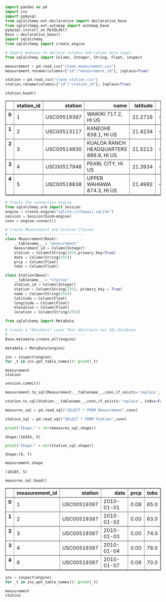 

```python
import pandas as pd
import csv
import pymysql
from sqlalchemy.ext.declarative import declarative_base
from sqlalchemy.ext.automap import automap_base
pymysql.install_as_MySQLdb()
Base = declarative_base()
import sqlalchemy
from sqlalchemy import create_engine

# Import modules to declare columns and column data types
from sqlalchemy import Column, Integer, String, Float, inspect
```


```python
measurement = pd.read_csv("clean_measurement.csv")
measurement.rename(columns={"id":"measurement_id"}, inplace=True)
```


```python
station = pd.read_csv("clean_station.csv")
station.rename(columns={"id":"station_id"}, inplace=True)
```


```python
station.head()
```




<div>
<style>
    .dataframe thead tr:only-child th {
        text-align: right;
    }

    .dataframe thead th {
        text-align: left;
    }

    .dataframe tbody tr th {
        vertical-align: top;
    }
</style>
<table border="1" class="dataframe">
  <thead>
    <tr style="text-align: right;">
      <th></th>
      <th>station_id</th>
      <th>station</th>
      <th>name</th>
      <th>latitude</th>
      <th>longitude</th>
      <th>elevation</th>
      <th>location</th>
    </tr>
  </thead>
  <tbody>
    <tr>
      <th>0</th>
      <td>1</td>
      <td>USC00519397</td>
      <td>WAIKIKI 717.2, HI US</td>
      <td>21.2716</td>
      <td>-157.8168</td>
      <td>3.0</td>
      <td>POINT(21.2716 -157.8168)</td>
    </tr>
    <tr>
      <th>1</th>
      <td>2</td>
      <td>USC00513117</td>
      <td>KANEOHE 838.1, HI US</td>
      <td>21.4234</td>
      <td>-157.8015</td>
      <td>14.6</td>
      <td>POINT(21.4234 -157.8015)</td>
    </tr>
    <tr>
      <th>2</th>
      <td>3</td>
      <td>USC00514830</td>
      <td>KUALOA RANCH HEADQUARTERS 886.9, HI US</td>
      <td>21.5213</td>
      <td>-157.8374</td>
      <td>7.0</td>
      <td>POINT(21.5213 -157.8374)</td>
    </tr>
    <tr>
      <th>3</th>
      <td>4</td>
      <td>USC00517948</td>
      <td>PEARL CITY, HI US</td>
      <td>21.3934</td>
      <td>-157.9751</td>
      <td>11.9</td>
      <td>POINT(21.3934 -157.9751)</td>
    </tr>
    <tr>
      <th>4</th>
      <td>5</td>
      <td>USC00518838</td>
      <td>UPPER WAHIAWA 874.3, HI US</td>
      <td>21.4992</td>
      <td>-158.0111</td>
      <td>306.6</td>
      <td>POINT(21.4992 -158.0111)</td>
    </tr>
  </tbody>
</table>
</div>




```python
# Create the connection engine
from sqlalchemy.orm import Session
engine = create_engine("sqlite:///hawaii.sqlite")
session = Session(bind=engine)
conn = engine.connect()
```


```python
# Create Measurement and Station Classes
# ----------------------------------
class Measurement(Base):
    __tablename__ = "measurement"
    measurement_id = Column(Integer)
    station = Column(String(255),primary_key=True)
    date = Column(String(255))
    prcp = Column(Float)
    tobs = Column(Float)
```


```python
class Station(Base):
    __tablename__ = "station"
    station_id = Column(Integer)
    station = Column(String(255), primary_key = True)
    name = Column(String(255))
    latitude = Column(Float)
    longitude = Column(Float)
    elevation = Column(Float)
    location = Column(String(255))
```


```python
from sqlalchemy import MetaData
```


```python
# Create a "Metadata" Layer That Abstracts our SQL Database
# ----------------------------------
Base.metadata.create_all(engine)
```


```python
metadata = MetaData(engine)
```


```python
ins = inspect(engine)
for _t in ins.get_table_names(): print(_t)
```

    measurement
    station
    


```python
session.commit()
```


```python
measurement.to_sql(Measurement.__tablename__,conn,if_exists='replace', index=False)
```


```python
station.to_sql(Station.__tablename__,conn,if_exists='replace', index=False)
```


```python
measures_sql = pd.read_sql("SELECT * FROM Measurement",conn)
```


```python
station_sql = pd.read_sql("SELECT * FROM Station",conn)
```


```python
print("Shape:" + str(measures_sql.shape))
```

    Shape:(18103, 5)
    


```python
print("Shape:" + str(station_sql.shape))
```

    Shape:(9, 7)
    


```python
measurement.shape
```




    (18103, 5)




```python
measures_sql.head()
```




<div>
<style>
    .dataframe thead tr:only-child th {
        text-align: right;
    }

    .dataframe thead th {
        text-align: left;
    }

    .dataframe tbody tr th {
        vertical-align: top;
    }
</style>
<table border="1" class="dataframe">
  <thead>
    <tr style="text-align: right;">
      <th></th>
      <th>measurement_id</th>
      <th>station</th>
      <th>date</th>
      <th>prcp</th>
      <th>tobs</th>
    </tr>
  </thead>
  <tbody>
    <tr>
      <th>0</th>
      <td>1</td>
      <td>USC00519397</td>
      <td>2010-01-01</td>
      <td>0.08</td>
      <td>65.0</td>
    </tr>
    <tr>
      <th>1</th>
      <td>2</td>
      <td>USC00519397</td>
      <td>2010-01-02</td>
      <td>0.00</td>
      <td>63.0</td>
    </tr>
    <tr>
      <th>2</th>
      <td>3</td>
      <td>USC00519397</td>
      <td>2010-01-03</td>
      <td>0.00</td>
      <td>74.0</td>
    </tr>
    <tr>
      <th>3</th>
      <td>4</td>
      <td>USC00519397</td>
      <td>2010-01-04</td>
      <td>0.00</td>
      <td>76.0</td>
    </tr>
    <tr>
      <th>4</th>
      <td>6</td>
      <td>USC00519397</td>
      <td>2010-01-07</td>
      <td>0.06</td>
      <td>70.0</td>
    </tr>
  </tbody>
</table>
</div>




```python
ins = inspect(engine)
for _t in ins.get_table_names(): print(_t)
```

    measurement
    station
    
